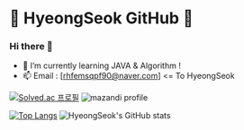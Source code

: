 # 👋 HyeongSeok GitHub 👋

### Hi there 👋
- 🌱 I’m currently learning JAVA & Algorithm !
- 📫 Email : [rhfemsqpf90@naver.com] <= To HyeongSeok

<!--
**2HyeongSeok/2HyeongSeok** is a ✨ _special_ ✨ repository because its `README.md` (this file) appears on your GitHub profile.

Here are some ideas to get you started:

- 🔭 I’m currently working on ...
- 👯 I’m looking to collaborate on ...
- 🤔 I’m looking for help with ...
-  How to reach me: ...
- 😄 Pronouns: ...
- ⚡ Fun fact: ...
-->

[![Solved.ac
프로필](http://mazassumnida.wtf/api/v2/generate_badge?boj=jihna1645)](https://solved.ac/jihna1645) ![mazandi profile](http://mazandi.herokuapp.com/api?handle=jihna1645&theme=warm)

[![Top Langs](https://github-readme-stats.vercel.app/api/top-langs/?username=anuraghazra&layout=compact)](https://github.com/anuraghazra/github-readme-stats) ![HyeongSeok's GitHub stats](https://github-readme-stats.vercel.app/api?username=2HyeongSeok&show_icons=true&theme=radical)
